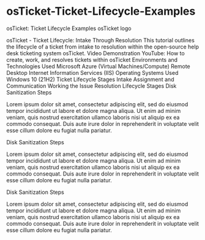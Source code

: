 # osTicket-Ticket-Lifecycle-Examples
osTicket: Ticket Lifecycle Examples
osTicket logo

osTicket - Ticket Lifecycle: Intake Through Resolution
This tutorial outlines the lifecycle of a ticket from intake to resolution within the open-source help desk ticketing system osTicket.
Video Demonstration
YouTube: How to create, work, and resolves tickets within osTicket
Environments and Technologies Used
Microsoft Azure (Virtual Machines/Compute)
Remote Desktop
Internet Information Services (IIS)
Operating Systems Used
Windows 10 (21H2)
Ticket Lifecycle Stages
Intake
Assignment and Communication
Working the Issue
Resolution
Lifecycle Stages
Disk Sanitization Steps

Lorem ipsum dolor sit amet, consectetur adipiscing elit, sed do eiusmod tempor incididunt ut labore et dolore magna aliqua. Ut enim ad minim veniam, quis nostrud exercitation ullamco laboris nisi ut aliquip ex ea commodo consequat. Duis aute irure dolor in reprehenderit in voluptate velit esse cillum dolore eu fugiat nulla pariatur.


Disk Sanitization Steps

Lorem ipsum dolor sit amet, consectetur adipiscing elit, sed do eiusmod tempor incididunt ut labore et dolore magna aliqua. Ut enim ad minim veniam, quis nostrud exercitation ullamco laboris nisi ut aliquip ex ea commodo consequat. Duis aute irure dolor in reprehenderit in voluptate velit esse cillum dolore eu fugiat nulla pariatur.


Disk Sanitization Steps

Lorem ipsum dolor sit amet, consectetur adipiscing elit, sed do eiusmod tempor incididunt ut labore et dolore magna aliqua. Ut enim ad minim veniam, quis nostrud exercitation ullamco laboris nisi ut aliquip ex ea commodo consequat. Duis aute irure dolor in reprehenderit in voluptate velit esse cillum dolore eu fugiat nulla pariatur.

